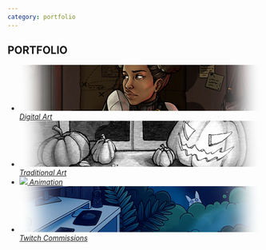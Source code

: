 ```yaml
---
category: portfolio
---
```

## PORTFOLIO

* [![](images/digital-art.png) *Digital Art*](digital-art)
* [![](images/traditional-art.png) *Traditional Art*](traditional-art)
* [![](images/animation.gif) *Animation*](animation)
* [![](images/twitch-emotes.png) *Twitch Commissions*](twitch-emotes)
